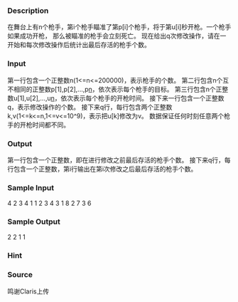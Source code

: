 
### Description
在舞台上有n个枪手，第i个枪手瞄准了第p[i]个枪手，将于第u[i]秒开枪。一个枪手如果成功开枪，
那么被瞄准的枪手会立刻死亡。
现在给出q次修改操作，请在一开始和每次修改操作后统计出最后存活的枪手个数。


### Input
第一行包含一个正整数n(1<=n<=200000)，表示枪手的个数。
第二行包含n个互不相同的正整数p[1],p[2],...,p[n](1<=p[i]<=n,p[i]!=i)，依次表示每个枪手的目标。
第三行包含n个正整数u[1],u[2],...,u[n](1<=u[i]<=10^9)，依次表示每个枪手的开枪时间。
接下来一行包含一个正整数q，表示修改操作的个数。
接下来q行，每行包含两个正整数k,v(1<=k<=n,1<=v<=10^9)，表示把u[k]修改为v。
数据保证任何时刻任意两个枪手的开枪时间都不同。


### Output
第一行包含一个正整数，即在进行修改之前最后存活的枪手个数。
接下来q行，每行包含一个正整数，第i行输出在第i次修改之后最后存活的枪手个数。


### Sample Input
4
2 3 4 1
1 2 3 4
3
1 8
2 7
3 6
### Sample Output
2
2
1
1
### Hint

### Source
鸣谢Claris上传
